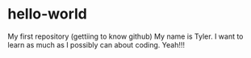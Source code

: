 # hello-world
My first repository (gettiing to know github)
My name is Tyler.  I want to learn as much as I possibly can about coding.  Yeah!!!
